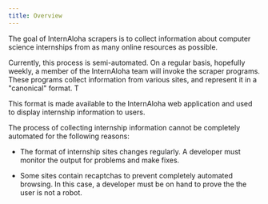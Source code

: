 ```yaml
---
title: Overview
---
```


The goal of InternAloha scrapers is to collect information about computer science internships from as many online resources as possible.

Currently, this process is semi-automated.  On a regular basis, hopefully weekly, a member of the InternAloha team will invoke the scraper programs.  These programs collect information from various sites, and represent it in a "canonical" format.  T

This format is made available to the InternAloha web application and used to display internship information to users.

The process of collecting internship information cannot be completely automated for the following reasons:

* The format of internship sites changes regularly.  A developer must monitor the output for problems and make fixes.

* Some sites contain recaptchas to prevent completely automated browsing. In this case, a developer must be on hand to prove the the user is not a robot.
